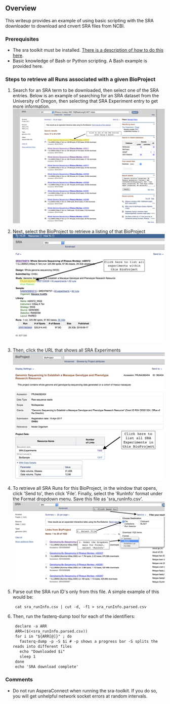 ## Overview
This writeup provides an example of using basic scripting with the SRA downloader to download and cnvert SRA files from NCBI.

### Prerequisites
* The sra toolkit must be installed.  [There is a description of how to do this here](https://github.com/disulfidebond/sra_toolkit_installAndExamples/blob/version1/sra_downloader.md).
* Basic knowledge of Bash or Python scripting.  A Bash example is provided here.

### Steps to retrieve all Runs associated with a given BioProject
1) Search for an SRA term to be downloaded, then select one of the SRA entries. Below is an example of searching for an SRA dataset from the University of Oregon, then selecting that SRA Experiment entry to get more information.
![](https://github.com/disulfidebond/sra_toolkit_installAndExamples/blob/version1/images/sra_img1.png)

2) Next, select the BioProject to retrieve a listing of that BioProject
![](https://github.com/disulfidebond/sra_toolkit_installAndExamples/blob/version1/images/sra_img2.png)

3) Then, click the URL that shows all SRA Experiments
![](https://github.com/disulfidebond/sra_toolkit_installAndExamples/blob/version1/images/sra_img3.png)

4) To retrieve all SRA Runs for this BioProject, in the window that opens, click 'Send to', then click 'File'. Finally, select the 'RunInfo' format under the Format dropdown menu.  Save this file as 'sra_runInfo.csv'.
![](https://github.com/disulfidebond/sra_toolkit_installAndExamples/blob/version1/images/sra_img4.png)

5) Parse out the SRA run ID's only from this file.  A simple example of this would be:

        cat sra_runInfo.csv | cut -d, -f1 > sra_runInfo.parsed.csv
        
6) Then, run the fasterq-dump tool for each of the identifiers:

        declare -a ARR
        ARR=($(<sra_runInfo.parsed.csv))
        for i in "${ARR[@]}" ; do
          fasterq-dump -p -S $i # -p shows a progress bar -S splits the reads into different files
          echo "Downloaded $i"
          sleep 1
        done
        echo 'SRA download complete'

### Comments
* Do not run AsperaConnect when running the sra-toolkit.  If you do so, you will get unhelpful network socket errors at random intervals.
